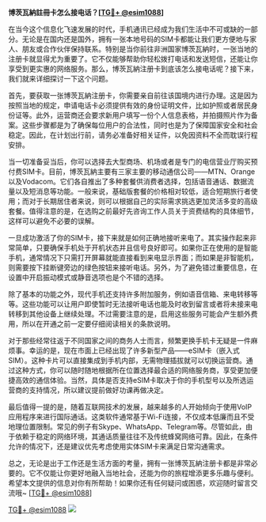 **博茨瓦納註冊卡怎么接电话？[[TG💪+ @esim1088](https://t.me/s/esim1088)]**

在当今这个信息化飞速发展的时代，手机通讯已经成为我们生活中不可或缺的一部分。无论是在国内还是国外，拥有一张本地号码的SIM卡都能让我们更方便地与家人、朋友或合作伙伴保持联系。特别是当你前往非洲国家博茨瓦納时，一张当地的注册卡就显得尤为重要了。它不仅能够帮助你轻松拨打电话和发送短信，还能让你享受到更实惠的网络服务。那么，博茨瓦納注册卡到底该怎么接电话呢？接下来，我们就来详细探讨一下这个问题。

首先，要获取一张博茨瓦納注册卡，你需要亲自前往该国境内进行办理。这是因为按照当地的规定，申请电话卡必须提供有效的身份证明文件，比如护照或者居民身份证等。此外，运营商还会要求新用户填写一份个人信息表格，并拍摄照片作为备案。这些步骤都是为了确保每位用户的合法性，同时也是为了保障国家安全和社会稳定。因此，在计划出行前，请务必准备好相关证件，以免因资料不全而耽误行程安排。

当一切准备妥当后，你可以选择去大型商场、机场或者是专门的电信营业厅购买预付费SIM卡。目前，博茨瓦納主要有三家主要的移动通信公司——MTN、Orange以及Vodacom。它们各自推出了多种套餐供消费者选择，包括语音通话、数据流量以及短消息等功能。一般来说，基础版套餐的价格相对较低，适合短期旅行者使用；而对于长期居住者来说，则可以根据自己的实际需求挑选更加灵活多变的高级套餐。值得注意的是，在选购之前最好先咨询工作人员关于资费结构的具体细节，这样可以避免不必要的误解。

一旦成功激活了你的SIM卡，接下来就是如何正确地接听来电了。其实操作起来非常简单，只要确保手机处于开机状态并且信号良好即可。如果你正在使用的是智能手机，通常情况下只需打开屏幕就能直接看到来电显示界面；而如果是非智能机，则需要按下挂断键旁边的绿色按钮来接听电话。另外，为了避免错过重要信息，在设置中开启振动模式或静音选项也是个不错的选择。

除了基本的功能之外，现代手机还支持许多附加服务，例如语音信箱、来电转移等等。这些功能可以让用户即使暂时无法接听电话也能及时收到留言或者将未接来电转移到其他设备上继续处理。不过需要注意的是，启用这些服务可能会产生额外费用，所以在开通之前一定要仔细阅读相关的条款说明。

对于那些经常往返于不同国家之间的商务人士而言，频繁更换手机卡无疑是一件麻烦事。幸运的是，现在市面上已经出现了许多新型产品——eSIM卡（嵌入式SIM）。这种卡片可以直接集成到手机内部，无需物理插拔就可以切换运营商。通过这种方式，你可以随时随地根据所在位置选择最合适的网络服务商，享受更加便捷高效的通信体验。当然，具体是否支持eSIM卡取决于你的手机型号以及所选运营商的支持情况，所以建议提前做好功课再做决定。

最后值得一提的是，随着互联网技术的发展，越来越多的人开始倾向于使用VoIP应用程序来进行国际通话。这类软件通常基于Wi-Fi连接，不仅成本低廉而且不受地理位置限制。常见的例子有Skype、WhatsApp、Telegram等。尽管如此，由于依赖于稳定的网络环境，其通话质量往往不及传统蜂窝网络可靠。因此，在条件允许的情况下，还是建议优先考虑使用实体SIM卡来满足日常沟通需求。

总之，无论是出于工作还是生活方面的考量，拥有一张博茨瓦納注册卡都是非常必要的。它不仅能让你更好地融入当地社会，还能为你的旅程增添更多乐趣与便利。希望本文提供的信息对你有所帮助！如果你还有任何疑问或困惑，欢迎随时留言交流哦~ [[TG💪+ @esim1088](https://t.me/s/esim1088)]

[TG💪+ @esim1088](https://t.me/s/esim1088) ![](https://i.postimg.cc/4NQfJmqS/Snipaste-2025-05-13-00-14-12.png)